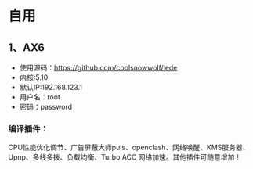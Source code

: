 

# 自用
## 1、AX6
- 使用源码：https://github.com/coolsnowwolf/lede
- 内核:5.10
- 默认IP:192.168.123.1
- 用户名：root
- 密码：password

### 编译插件：
CPU性能优化调节、广告屏蔽大师puls、openclash、网络唤醒、KMS服务器、Upnp、多线多拨、负载均衡、Turbo ACC 网络加速。其他插件可随意增加！

